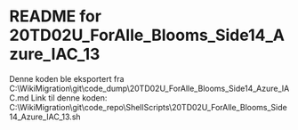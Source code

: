 # README for 20TD02U_ForAlle_Blooms_Side14_Azure_IAC_13
Denne koden ble eksportert fra C:\WikiMigration\git\code_dump\20TD02U_ForAlle_Blooms_Side14_Azure_IAC.md
Link til denne koden: C:\WikiMigration\git\code_repo\ShellScripts\20TD02U_ForAlle_Blooms_Side14_Azure_IAC_13.sh
